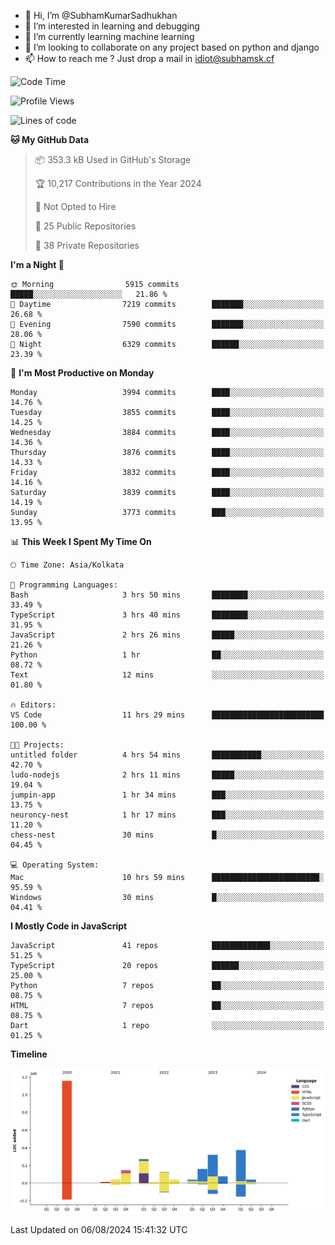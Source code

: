- 👋 Hi, I’m @SubhamKumarSadhukhan
- 👀 I’m interested in learning and debugging
- 🌱 I’m currently learning machine learning
- 💞️ I’m looking to collaborate on any project based on python and django
- 📫 How to reach me ?
      Just drop a mail in idiot@subhamsk.cf

<!---
SubhamKumarSadhukhan/SubhamKumarSadhukhan is a ✨ special ✨ repository because its `README.md` (this file) appears on your GitHub profile.
You can click the Preview link to take a look at your changes.
--->


<!--START_SECTION:waka-->
![Code Time](http://img.shields.io/badge/Code%20Time-2%2C372%20hrs%2021%20mins-blue)

![Profile Views](http://img.shields.io/badge/Profile%20Views-1-blue)

![Lines of code](https://img.shields.io/badge/From%20Hello%20World%20I%27ve%20Written-2.8%20million%20lines%20of%20code-blue)

**🐱 My GitHub Data** 

> 📦 353.3 kB Used in GitHub's Storage 
 > 
> 🏆 10,217 Contributions in the Year 2024
 > 
> 🚫 Not Opted to Hire
 > 
> 📜 25 Public Repositories 
 > 
> 🔑 38 Private Repositories 
 > 
**I'm a Night 🦉** 

```text
🌞 Morning                5915 commits        █████░░░░░░░░░░░░░░░░░░░░   21.86 % 
🌆 Daytime                7219 commits        ███████░░░░░░░░░░░░░░░░░░   26.68 % 
🌃 Evening                7590 commits        ███████░░░░░░░░░░░░░░░░░░   28.06 % 
🌙 Night                  6329 commits        ██████░░░░░░░░░░░░░░░░░░░   23.39 % 
```
📅 **I'm Most Productive on Monday** 

```text
Monday                   3994 commits        ████░░░░░░░░░░░░░░░░░░░░░   14.76 % 
Tuesday                  3855 commits        ████░░░░░░░░░░░░░░░░░░░░░   14.25 % 
Wednesday                3884 commits        ████░░░░░░░░░░░░░░░░░░░░░   14.36 % 
Thursday                 3876 commits        ████░░░░░░░░░░░░░░░░░░░░░   14.33 % 
Friday                   3832 commits        ████░░░░░░░░░░░░░░░░░░░░░   14.16 % 
Saturday                 3839 commits        ████░░░░░░░░░░░░░░░░░░░░░   14.19 % 
Sunday                   3773 commits        ███░░░░░░░░░░░░░░░░░░░░░░   13.95 % 
```


📊 **This Week I Spent My Time On** 

```text
🕑︎ Time Zone: Asia/Kolkata

💬 Programming Languages: 
Bash                     3 hrs 50 mins       ████████░░░░░░░░░░░░░░░░░   33.49 % 
TypeScript               3 hrs 40 mins       ████████░░░░░░░░░░░░░░░░░   31.95 % 
JavaScript               2 hrs 26 mins       █████░░░░░░░░░░░░░░░░░░░░   21.26 % 
Python                   1 hr                ██░░░░░░░░░░░░░░░░░░░░░░░   08.72 % 
Text                     12 mins             ░░░░░░░░░░░░░░░░░░░░░░░░░   01.80 % 

🔥 Editors: 
VS Code                  11 hrs 29 mins      █████████████████████████   100.00 % 

🐱‍💻 Projects: 
untitled folder          4 hrs 54 mins       ███████████░░░░░░░░░░░░░░   42.70 % 
ludo-nodejs              2 hrs 11 mins       █████░░░░░░░░░░░░░░░░░░░░   19.04 % 
jumpin-app               1 hr 34 mins        ███░░░░░░░░░░░░░░░░░░░░░░   13.75 % 
neuroncy-nest            1 hr 17 mins        ███░░░░░░░░░░░░░░░░░░░░░░   11.20 % 
chess-nest               30 mins             █░░░░░░░░░░░░░░░░░░░░░░░░   04.45 % 

💻 Operating System: 
Mac                      10 hrs 59 mins      ████████████████████████░   95.59 % 
Windows                  30 mins             █░░░░░░░░░░░░░░░░░░░░░░░░   04.41 % 
```

**I Mostly Code in JavaScript** 

```text
JavaScript               41 repos            █████████████░░░░░░░░░░░░   51.25 % 
TypeScript               20 repos            ██████░░░░░░░░░░░░░░░░░░░   25.00 % 
Python                   7 repos             ██░░░░░░░░░░░░░░░░░░░░░░░   08.75 % 
HTML                     7 repos             ██░░░░░░░░░░░░░░░░░░░░░░░   08.75 % 
Dart                     1 repo              ░░░░░░░░░░░░░░░░░░░░░░░░░   01.25 % 
```



**Timeline**

![Lines of Code chart](https://raw.githubusercontent.com/SubhamKumarSadhukhan/SubhamKumarSadhukhan/main/assets/bar_graph.png)


 Last Updated on 06/08/2024 15:41:32 UTC
<!--END_SECTION:waka-->
